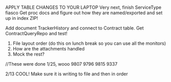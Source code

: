 APPLY TABLE CHANGES TO YOUR LAPTOP
Very next, finish ServiceType fiasco
Get proc docs and figure out how they are named/exported and set up in index
ZIP!


Add document TrackerHistory and connect to Contract table. Get ContractQueryRepo and test!
1) File layout order (do this on lunch break so you can use all the monitors)
2) How are the attachments handled
3) Mock the rest?

//These were done 1/25, wooo
9807
9796
9815
9337

2/13 COOL! Make sure it is writing to file and then in order